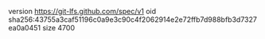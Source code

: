 version https://git-lfs.github.com/spec/v1
oid sha256:43755a3caf51196c0a9e3c90c4f2062914e2e72ffb7d988bfb3d7327ea0a0451
size 4700
